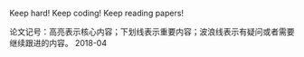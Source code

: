 Keep hard! Keep coding! Keep reading papers!

论文记号：高亮表示核心内容；下划线表示重要内容；波浪线表示有疑问或者需要继续跟进的内容。
2018-04


